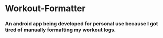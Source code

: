 # Workout-Formatter
### An android app being developed for personal use because I got tired of manually formatting my workout logs.
